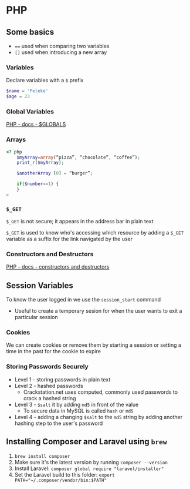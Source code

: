 # PHP

## Some basics

- `==` used when comparing two variables
- `[]` used when introducing a new array

### Variables

Declare variables with a `$` prefix

```php
$name = 'Peleke'
$age = 23
```

### Global Variables

[PHP - docs - $GLOBALS](http://php.net/manual/en/reserved.variables.globals.php)

### Arrays

```php
<? php
    $myArray=array(“pizza”, “chocolate”, “coffee”);
    print_r($myArray);

    $anotherArray [0] = “burger”;

    if($number==1) {
    }
>
```

### `$_GET`

`$_GET` is not secure; it appears in the address bar in plain text

`$_GET` is used to know who's accessing which resource by adding a `$_GET` variable as a suffix for the link navigated by the user

### Constructors and Destructors

[PHP - docs - constructors and destructors](http://php.net/manual/en/language.oop5.decon.php)

## Session Variables

To know the user logged in we use the `session_start` command

- Useful to create a temporary sesion for when the user wants to exit a particular session

### Cookies

We can create cookies or remove them by starting a session or setting a time in the past for the cookie to expire

### Storing Passwords Securely

- Level 1 - storing passwords in plain text
- Level 2 - hashed passwords
  - Crackstation.net uses computed, commonly used passwords to crack a hashed string
- Level 3 - `$salt` it by adding `md5` in front of the value
  - To secure data in MySQL is called `hash` or `md5`
- Level 4 - adding a changing `$salt` to the `md5` string by adding another hashing step to the user's password

## Installing Composer and Laravel using `brew`

1. `brew install composer`
2. Make sure it's the latest version by running `composer --version`
3. Install Laravel: `composer global require "laravel/installer"`
4. Set the Laravel build to this folder: `export PATH="~/.composer/vendor/bin:$PATH"`